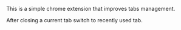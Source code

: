 This is a simple chrome extension that improves tabs management.

After closing a current tab switch to recently used tab.
